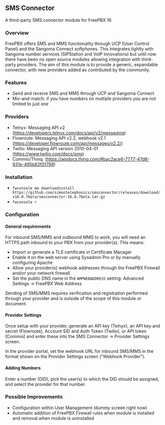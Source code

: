 ## SMS Connector
A third-party SMS connector module for FreePBX 16

### Overview

FreePBX offers SMS and MMS functionality through UCP (User Control Panel) and the Sangoma Connect softphones. 
This integrates tightly with Sangoma number services (SIPStation and VoIP Innovations) but until now there have been
no open source modules allowing integration with third-party providers. The aim of this module is to provide
a generic, expandable connector, with new providers added as contributed by the community.

### Features

* Send and receive SMS and MMS through UCP and Sangoma Connect 
* Mix-and-match: if you have numbers on multiple providers you are not limited to just one

### Providers

* Telnyx: Messaging API v2 (https://developers.telnyx.com/docs/api/v2/messaging)
* Flowroute: Messaging API v2.2, webhook v2.1 (https://developer.flowroute.com/api/messages/v2.2/)
* Twilio: Messaging API version 2010-04-01 (https://www.twilio.com/docs/sms)
* Commio/Thinq: (https://apidocs.thinq.com/#bac2ace6-7777-47d8-931e-495b62f01799)

### Installation

* `fwconsole ma downloadinstall https://github.com/simontelephonics/smsconnector/releases/download/v16.0.7beta/smsconnector-16.0.7beta.tar.gz`
* `fwconsole r`

### Configuration

#### General requirements

For inbound SMS/MMS and outbound MMS to work, you will need an HTTPS path inbound to your PBX from your provider(s). This means:
* Import or generate a TLS certificate in Certificate Manager
* Enable it on the web server using Sysadmin Pro or by manually configuring Apache
* Allow your provider(s) webhook addresses through the FreePBX Firewall and/or your network firewall
* Set the public DNS name in the `AMPWEBADDRESS` setting: Advanced Settings -> FreePBX Web Address

Sending of SMS/MMS requires verification and registration performed through your provider and is outside of the scope of this 
module or document. 

#### Provider Settings

Once setup with your provider, generate an API key (Telnyx), an API key and secret (Flowroute), Account SID and 
Auth Token (Twilio), or API token (Commio)  and enter these into the SMS Connector -> Provider Settings screen.

In the provider portal, set the webhook URL for inbound SMS/MMS in the format shown on the Provider Settings screen ("Webhook Provider").

#### Adding Numbers

Enter a number (DID), pick the user(s) to which the DID should be assigned, and select the provider for that number.

### Possible Improvements

* Configuration within User Management (dummy screen right now)
* Automatic addition of FreePBX Firewall rules when module is installed and removal when module is uninstalled
